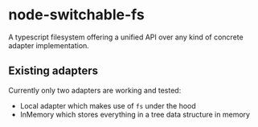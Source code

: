 # node-switchable-fs

A typescript filesystem offering a unified API over any kind of concrete adapter implementation.

## Existing adapters

Currently only two adapters are working and tested:
- Local adapter which makes use of `fs` under the hood
- InMemory which stores everything in a tree data structure in memory